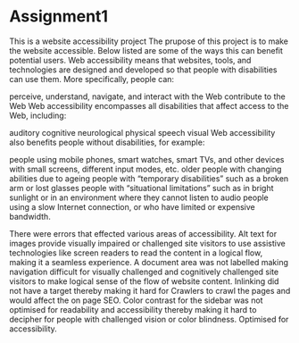 # Assignment1
This is a website  accessibility project
The prupose of this project is to make the website accessible. Below listed are some of the ways this can benefit potential users.
Web accessibility means that websites, tools, and technologies are designed and developed so that people with disabilities can use them. More specifically, people can:

perceive, understand, navigate, and interact with the Web
contribute to the Web
Web accessibility encompasses all disabilities that affect access to the Web, including:

auditory
cognitive
neurological
physical
speech
visual
Web accessibility also benefits people without disabilities, for example:

people using mobile phones, smart watches, smart TVs, and other devices with small screens, different input modes, etc.
older people with changing abilities due to ageing
people with “temporary disabilities” such as a broken arm or lost glasses
people with “situational limitations” such as in bright sunlight or in an environment where they cannot listen to audio
people using a slow Internet connection, or who have limited or expensive bandwidth. 

There were errors that effected various areas of accessibility. 
Alt text for images provide visually impaired or challenged site visitors to use assistive technologies like screen readers to read the content in a logical flow, making it a seamless experience.
A document area was not labelled making navigation difficult for visually challenged and cognitively challenged site visitors to make logical sense of the flow of website content.
Inlinking did not have a target thereby making it hard for Crawlers to crawl the pages and would affect the on page SEO.
Color contrast for the sidebar was not optimised for readability and accessibility thereby making it hard to decipher for people with challenged vision or color blindness. Optimised for accessibility.
